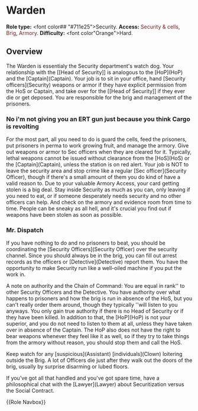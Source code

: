 # Warden
**Role type:** <font color## "#711e25">Security</font>. **Access:** <font color="#711e25">Security & cells</font>, <font color="#711e25">Brig</font>, <font color="#711e25">Armory</font>. **Difficulty:** <font color"Orange">Hard</font>.


## Overview

The Warden is essentialy the Security department's watch dog. Your relationship with the [[Head of Security]] is analogous to the \[HoP](HoP) and the \[Captain](Captain). Your job is to sit in your office, hand \[Security officers](Security) weapons or armor if they have explicit permission from the HoS or Captain, and take over for the [[Head of Security]] if they ever die or get deposed. You are responsible for the brig and management of the prisoners.
### No i'm not giving you an ERT gun just because you think Cargo is revolting


For the most part, all you need to do is guard the cells, feed the prisoners, put prisoners in perma to work growing fruit, and manage the armory. Give out weapons or armor to Sec officers when they are cleared for it. Typically, lethal weapons cannot be issued without clearance from the \[HoS](HoS) or the \[Captain](Captain), unless the station is on red alert. Your job is NOT to leave the security area and stop crime like a regular \[Sec officer](Security Officer), though if there's a small amount of them you do kind of have a valid reason to. Due to your valuable Armory Access, your card getting stolen is a big deal. Stay inside Security as much as you can, only leaving if you need to eat, or if someone desperately needs security and no other officers can help. And check on the armory and evidence room from time to time. People can be sneaky as all hell, and it's crucial you find out if weapons have been stolen as soon as possible.


### Mr. Dispatch


If you have nothing to do and no prisoners to beat, you should be coordinating the \[Security Officers](Security Officer) over the security channel. Since you should always be in the brig, you can fill out arrest records as the officers or \[Detective](Detective) report them. You have the opportunity to make Security run like a well-oiled machine if you put the work in. 

A note on authority and the Chain of Command: You are equal in rank'' to other Security Officers and the Detective. You have authority over what happens to prisoners and how the brig is run in absence of the HoS, but you can't really order them around, though they typically ''will listen to you anyways. You only gain true authority if there is no Head of Security or if they have been killed. In addition to that, the \[HoP](HoP) is not your superior, and you do not need to listen to them at all, unless they have taken over in absence of the Captain. The HoP also does not have the right to bear weapons whenever they feel like it as well, so if they try to take things from the armory without reason, you should stop them and call the HoS.

Keep watch for any \[suspicious](Assistant) \[individuals](Clown) loitering outside the Brig. A lot of Officers die just after they walk out the doors of the brig, usually by surprise disarming or lubed floors.

If you've got all that handled and you've got spare time, have a philosophical chat with the \[Lawyer](Lawyer) about Securitization versus the Social Contract.

{{Role Navbox}}